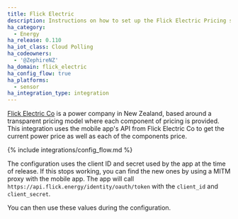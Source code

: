 ```yaml
---
title: Flick Electric
description: Instructions on how to set up the Flick Electric Pricing sensor in Home Assistant.
ha_category:
  - Energy
ha_release: 0.110
ha_iot_class: Cloud Polling
ha_codeowners:
  - '@ZephireNZ'
ha_domain: flick_electric
ha_config_flow: true
ha_platforms:
  - sensor
ha_integration_type: integration
---
```


[Flick Electric Co](https://www.flickelectric.co.nz/) is a power company in New Zealand, based around a transparent pricing model where each component of pricing is provided. This integration uses the mobile app's API from Flick Electric Co to get the current power price as well as each of the components price.

{% include integrations/config_flow.md %}

<div class='note'>

The configuration uses the client ID and secret used by the app at the time of release. If this stops working, you can find the new ones by using a MITM proxy with the mobile app. The app will call `https://api.flick.energy/identity/oauth/token` with the `client_id` and `client_secret`.

You can then use these values during the configuration.

</div>

